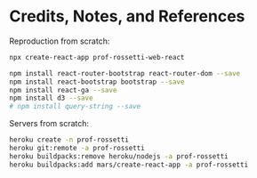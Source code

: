 # Credits, Notes, and References

Reproduction from scratch:

```sh
npx create-react-app prof-rossetti-web-react

npm install react-router-bootstrap react-router-dom --save
npm install react-bootstrap bootstrap --save
npm install react-ga --save
npm install d3 --save
# npm install query-string --save
```

Servers from scratch:

```sh
heroku create -n prof-rossetti
heroku git:remote -a prof-rossetti
heroku buildpacks:remove heroku/nodejs -a prof-rossetti
heroku buildpacks:add mars/create-react-app -a prof-rossetti
```

